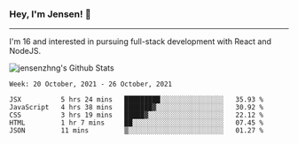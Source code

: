 ### Hey, I'm Jensen! 👋

---

I'm 16 and interested in pursuing full-stack development with React and NodeJS.

![jensenzhng's Github Stats](https://github-readme-stats.vercel.app/api?username=jensenzhng&theme=dark&show_icons=true&count_private=true&include_all_commits=true)

<!--START_SECTION:waka-->
```text
Week: 20 October, 2021 - 26 October, 2021

JSX          5 hrs 24 mins   █████████░░░░░░░░░░░░░░░░   35.93 % 
JavaScript   4 hrs 38 mins   ███████▓░░░░░░░░░░░░░░░░░   30.92 % 
CSS          3 hrs 19 mins   █████▓░░░░░░░░░░░░░░░░░░░   22.12 % 
HTML         1 hr 7 mins     ██░░░░░░░░░░░░░░░░░░░░░░░   07.45 % 
JSON         11 mins         ▒░░░░░░░░░░░░░░░░░░░░░░░░   01.27 % 
```
<!--END_SECTION:waka-->
